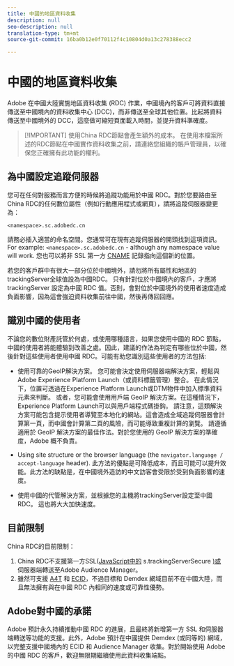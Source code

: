 ```yaml
---
title: 中國的地區資料收集
description: null
seo-description: null
translation-type: tm+mt
source-git-commit: 16ba0b12e0f70112f4c10804d0a13c278388ecc2

---
```



# 中國的地區資料收集

Adobe 在中國大陸實施地區資料收集 (RDC) 作業，中國境內的客戶可將資料直接傳送至中國境內的資料收集中心 (DCC)，而非傳送至全球其他位置。比起將資料傳送至中國境外的 DCC，這麼做可縮短頁面載入時間，並提升資料準確度。

> [!IMPORTANT] 使用China RDC節點會產生額外的成本。 在使用本檔案所述的RDC節點在中國實作資料收集之前，請連絡您組織的帳戶管理員，以確保您正確擁有此功能的權利。

## 為中國設定追蹤伺服器

您可在任何對服務而言方便的時候將追蹤功能用於中國 RDC。對於您要路由至China RDC的任何數位屬性（例如行動應用程式或網頁），請將追蹤伺服器變更為：

`<namespace>.sc.adobedc.cn`

請務必插入適當的命名空間。您通常可在現有追蹤伺服器的開頭找到這項資訊。For example: `<namespace>.sc.adobedc.cn` - although any namespace value will work. 您也可以將非 SSL 第一方 [CNAME](https://marketing.adobe.com/resources/help/en_US/whitepapers/first_party_cookies/fpcookies_cname.html) 記錄指向這個新的位置。

若您的客戶群中有很大一部分位於中國境外，請勿將所有屬性和地區的trackingServer全球值設為中國RDC。 只有針對位於中國境內的客戶，才應將 trackingServer 設定為中國 RDC 值。否則，會對位於中國境外的使用者速度造成負面影響，因為這會強迫資料收集前往中國，然後再傳回回應。

## 識別中國的使用者

不論您的數位財產託管於何處，或使用哪種語言，如果您使用中國的 RDC 節點，中國的使用者將能體驗到改善之處。因此，建議的作法為判定有哪些位於中國，然後針對這些使用者使用中國 RDC。可能有助您識別這些使用者的方法包括: 

* 使用可靠的GeoIP解決方案。  您可能會決定使用伺服器端解決方案，輕鬆與Adobe Experience Platform Launch（或資料標籤管理）整合。 在此情況下，位置可透過在Experience Platform Launch或DTM物件中加入標準資料元素來判斷。 或者，您可能會使用用戶端 GeoIP 解決方案。在這種情況下，Experience Platform Launch可以與用戶端程式碼掛鈎。 請注意，這類解決方案可能包含提示使用者導覽至本地化的網站。這會造成全域追蹤伺服器會計算第一頁，而中國會計算第二頁的風險，而可能導致重複計算的瀏覽。 請遵循適用於 GeoIP 解決方案的最佳作法。對於您使用的 GeoIP 解決方案的準確度，Adobe 概不負責。

* Using site structure or the browser language (the `navigator.language / accept-language` header). 此方法的優點是可降低成本，而且可能可以提升效能。此方法的缺點是，在中國境外造訪的中文訪客會受限於受到負面影響的速度。
* 使用中國的代管解決方案，並根據您的主機將trackingServer設定至中國RDC。 這也將大大加快速度。

## 目前限制

China RDC的目前限制：

1. China RDC不支援第一方SSL([JavaScript中的](https://helpx.adobe.com/analytics/kb/determining-data-center.html) s.trackingServerSecure [)或](https://marketing.adobe.com/resources/help/en_US/reference/ssf.html) 伺服器端轉送至Adobe Audience Manager。
2. 雖然可支援 [A4T](https://marketing.adobe.com/resources/help/en_US/target/a4t/a4t.html) 和 [ECID](https://marketing.adobe.com/resources/help/en_US/mcvid/)，不過目標和 Demdex 網域目前不在中國大陸，而且無法擁有與在中國 RDC 內相同的速度或可靠性優勢。

## Adobe對中國的承諾

Adobe 預計永久持續推動中國 RDC 的進展，且最終將新增第一方 SSL 和伺服器端轉送等功能的支援。此外，Adobe 預計在中國提供 Demdex (或同等的) 網域，以完整支援中國境內的 ECID 和 Audience Manager 收集。對於開始使用 Adobe 的中國 RDC 的客戶，歡迎無限期繼續使用此資料收集端點。
